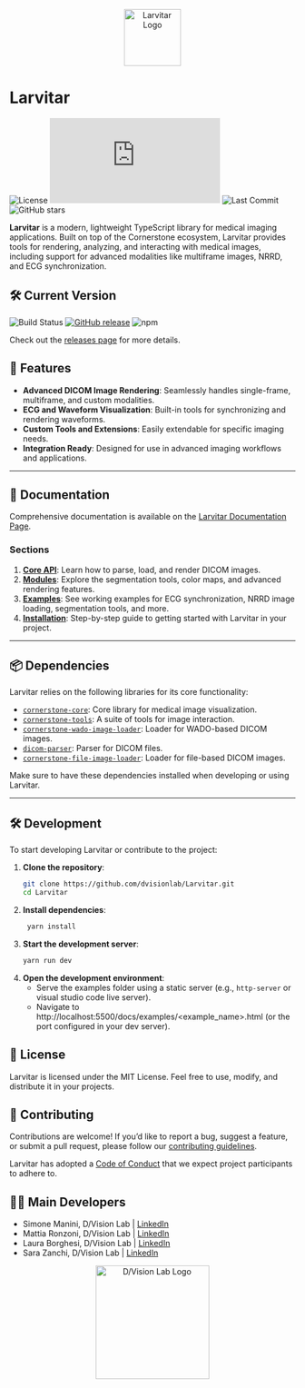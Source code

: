 <p align="center">
  <img src="https://assets.pokemon.com/assets/cms2/img/pokedex/full/246.png" width="100" title="Larvitar Logo" alt="Larvitar Logo">
</p>

# Larvitar

![License](https://img.shields.io/github/license/dvisionlab/Larvitar)
[![type-coverage](https://img.shields.io/badge/dynamic/json.svg?label=type-coverage&prefix=%E2%89%A5&suffix=%&query=$.typeCoverage.atLeast&uri=https%3A%2F%2Fraw.githubusercontent.com%2Fplantain-00%2Ftype-coverage%2Fmaster%2Fpackage.json)](https://github.com/dvisionlab/Larvitar)
![Last Commit](https://img.shields.io/github/last-commit/dvisionlab/Larvitar)
![GitHub stars](https://img.shields.io/github/stars/dvisionlab/Larvitar?style=social)


**Larvitar** is a modern, lightweight TypeScript library for medical imaging applications. Built on top of the Cornerstone ecosystem, Larvitar provides tools for rendering, analyzing, and interacting with medical images, including support for advanced modalities like multiframe images, NRRD, and ECG synchronization.

## 🛠 Current Version

![Build Status](https://img.shields.io/github/actions/workflow/status/dvisionlab/Larvitar/build-docs.yml?branch=master)
[![GitHub release](https://img.shields.io/github/v/release/dvisionlab/Larvitar?color=green)](https://github.com/dvisionlab/Larvitar/releases/latest)
![npm](https://img.shields.io/npm/v/larvitar)

Check out the [releases page](https://github.com/dvisionlab/Larvitar/releases) for more details.

## 🚀 Features

- **Advanced DICOM Image Rendering**: Seamlessly handles single-frame, multiframe, and custom modalities.
- **ECG and Waveform Visualization**: Built-in tools for synchronizing and rendering waveforms.
- **Custom Tools and Extensions**: Easily extendable for specific imaging needs.
- **Integration Ready**: Designed for use in advanced imaging workflows and applications.

---

## 📖 Documentation

Comprehensive documentation is available on the [Larvitar Documentation Page](https://larvitar.dvisionlab.com).

### Sections
1. [**Core API**](https://larvitar.dvisionlab.com/api/): Learn how to parse, load, and render DICOM images.
2. [**Modules**](https://larvitar.dvisionlab.com/api/): Explore the segmentation tools, color maps, and advanced rendering features.
3. [**Examples**](https://larvitar.dvisionlab.com/guide/examples.html): See working examples for ECG synchronization, NRRD image loading, segmentation tools, and more.
4. [**Installation**](https://larvitar.dvisionlab.com/guide/installation.html): Step-by-step guide to getting started with Larvitar in your project.

---

## 📦 Dependencies

Larvitar relies on the following libraries for its core functionality:

- [`cornerstone-core`](https://github.com/cornerstonejs/cornerstone): Core library for medical image visualization.
- [`cornerstone-tools`](https://github.com/cornerstonejs/cornerstoneTools): A suite of tools for image interaction.
- [`cornerstone-wado-image-loader`](https://github.com/cornerstonejs/cornerstoneWADOImageLoader): Loader for WADO-based DICOM images.
- [`dicom-parser`](https://github.com/cornerstonejs/dicomParser): Parser for DICOM files.
- [`cornerstone-file-image-loader`](https://github.com/webnamics/cornerstoneFileImageLoader): Loader for file-based DICOM images.

Make sure to have these dependencies installed when developing or using Larvitar.

---

## 🛠 Development

To start developing Larvitar or contribute to the project:

1. **Clone the repository**:
   ```bash
   git clone https://github.com/dvisionlab/Larvitar.git
   cd Larvitar
   ```
2. **Install dependencies**:
   ```bash
    yarn install
    ```
3. **Start the development server**:
    ```bash
    yarn run dev
    ```
4. **Open the development environment**:
    - Serve the examples folder using a static server (e.g., `http-server` or visual studio code live server).
    - Navigate to http://localhost:5500/docs/examples/<example_name>.html (or the port configured in your dev server).

## 📝 License
Larvitar is licensed under the MIT License. Feel free to use, modify, and distribute it in your projects.

## 🤝 Contributing

Contributions are welcome! If you’d like to report a bug, suggest a feature, or submit a pull request, please follow our [contributing guidelines](CONTRIBUTING.md).

Larvitar has adopted a [Code of Conduct](CODE_OF_CONDUCT.md) that we expect project participants to adhere to.

## 👨‍💻 Main Developers

- Simone Manini, D/Vision Lab | [LinkedIn](https://linkedin.com/in/simone-manini)
- Mattia Ronzoni, D/Vision Lab | [LinkedIn](https://linkedin.com/in/mattiaronzoni90)
- Laura Borghesi, D/Vision Lab | [LinkedIn](https://linkedin.com/in/laura-borghesi-160557218)
- Sara Zanchi, D/Vision Lab | [LinkedIn](https://linkedin.com/in/sara-zanchi-113a4b61)


<p align="center">
  <img src="https://press.r1-it.storage.cloud.it/logo_trasparent.png" width="200" title="D/Vision Lab Logo" alt="D/Vision Lab Logo">
</p>

